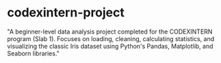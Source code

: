 # codexintern-project
"A beginner-level data analysis project completed for the CODEXINTERN program (Slab 1). Focuses on loading, cleaning, calculating statistics, and visualizing the classic Iris dataset using Python's Pandas, Matplotlib, and Seaborn libraries."
